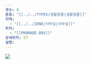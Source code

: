 ```yaml
---
갯수: 8
종류: "[[../../TYPES/생활용품|생활용품]]"
지역:
  - "[[../../ZONE/사무실|사무실]]"
위치:
  - "[[PROMADE-BOX]]"
상세위치: S7
설명:
---
```

![](http://192.168.50.22/devices/241123_IMG_0034.jpg)
